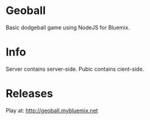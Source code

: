 # Geoball
Basic dodgeball game using NodeJS for Bluemix.

# Info

Server contains server-side.
Pubic contains cient-side.

# Releases

Play at: http://geoball.mybluemix.net
